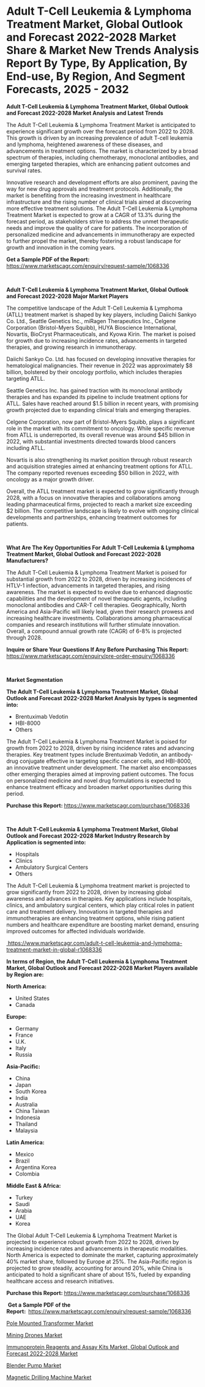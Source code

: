 <p><h1>Adult T-Cell Leukemia & Lymphoma Treatment Market, Global Outlook and Forecast 2022-2028 Market Share & Market New Trends Analysis Report By Type, By Application, By End-use, By Region, And Segment Forecasts, 2025 - 2032</h1></p><p><strong>Adult T-Cell Leukemia & Lymphoma Treatment Market, Global Outlook and Forecast 2022-2028 Market Analysis and Latest Trends</strong></p>
<p><p>The Adult T-Cell Leukemia & Lymphoma Treatment Market is anticipated to experience significant growth over the forecast period from 2022 to 2028. This growth is driven by an increasing prevalence of adult T-cell leukemia and lymphoma, heightened awareness of these diseases, and advancements in treatment options. The market is characterized by a broad spectrum of therapies, including chemotherapy, monoclonal antibodies, and emerging targeted therapies, which are enhancing patient outcomes and survival rates.</p><p>Innovative research and development efforts are also prominent, paving the way for new drug approvals and treatment protocols. Additionally, the market is benefiting from the increasing investment in healthcare infrastructure and the rising number of clinical trials aimed at discovering more effective treatment solutions. The Adult T-Cell Leukemia & Lymphoma Treatment Market is expected to grow at a CAGR of 13.3% during the forecast period, as stakeholders strive to address the unmet therapeutic needs and improve the quality of care for patients. The incorporation of personalized medicine and advancements in immunotherapy are expected to further propel the market, thereby fostering a robust landscape for growth and innovation in the coming years.</p></p>
<p><strong>Get a Sample PDF of the Report:&nbsp;</strong> <a href="https://www.marketscagr.com/enquiry/request-sample/1068336?utm_campaign=3208&utm_medium=2&utm_source=Github&utm_content=ia&utm_term=21032025&utm_id=adult-t-cell-leukemia-lymphoma-treatment-market-global-outlook-and-forecast-2022-2028">https://www.marketscagr.com/enquiry/request-sample/1068336</a></p>
<p>&nbsp;</p>
<p><strong>Adult T-Cell Leukemia & Lymphoma Treatment Market, Global Outlook and Forecast 2022-2028 Major Market Players</strong></p>
<p><p>The competitive landscape of the Adult T-Cell Leukemia & Lymphoma (ATLL) treatment market is shaped by key players, including Daiichi Sankyo Co. Ltd., Seattle Genetics Inc., miRagen Therapeutics Inc., Celgene Corporation (Bristol-Myers Squibb), HUYA Bioscience International, Novartis, BioCryst Pharmaceuticals, and Kyowa Kirin. The market is poised for growth due to increasing incidence rates, advancements in targeted therapies, and growing research in immunotherapy.</p><p>Daiichi Sankyo Co. Ltd. has focused on developing innovative therapies for hematological malignancies. Their revenue in 2022 was approximately $8 billion, bolstered by their oncology portfolio, which includes therapies targeting ATLL. </p><p>Seattle Genetics Inc. has gained traction with its monoclonal antibody therapies and has expanded its pipeline to include treatment options for ATLL. Sales have reached around $1.5 billion in recent years, with promising growth projected due to expanding clinical trials and emerging therapies.</p><p>Celgene Corporation, now part of Bristol-Myers Squibb, plays a significant role in the market with its commitment to oncology. While specific revenue from ATLL is underreported, its overall revenue was around $45 billion in 2022, with substantial investments directed towards blood cancers including ATLL.</p><p>Novartis is also strengthening its market position through robust research and acquisition strategies aimed at enhancing treatment options for ATLL. The company reported revenues exceeding $50 billion in 2022, with oncology as a major growth driver.</p><p>Overall, the ATLL treatment market is expected to grow significantly through 2028, with a focus on innovative therapies and collaborations among leading pharmaceutical firms, projected to reach a market size exceeding $2 billion. The competitive landscape is likely to evolve with ongoing clinical developments and partnerships, enhancing treatment outcomes for patients.</p></p>
<p>&nbsp;</p>
<p><strong>What Are The Key Opportunities For Adult T-Cell Leukemia & Lymphoma Treatment Market, Global Outlook and Forecast 2022-2028 Manufacturers?</strong></p>
<p><p>The Adult T-Cell Leukemia & Lymphoma Treatment Market is poised for substantial growth from 2022 to 2028, driven by increasing incidences of HTLV-1 infection, advancements in targeted therapies, and rising awareness. The market is expected to evolve due to enhanced diagnostic capabilities and the development of novel therapeutic agents, including monoclonal antibodies and CAR-T cell therapies. Geographically, North America and Asia-Pacific will likely lead, given their research prowess and increasing healthcare investments. Collaborations among pharmaceutical companies and research institutions will further stimulate innovation. Overall, a compound annual growth rate (CAGR) of 6-8% is projected through 2028.</p></p>
<p><strong>Inquire or Share Your Questions If Any Before Purchasing This Report:</strong> <a href="https://www.marketscagr.com/enquiry/pre-order-enquiry/1068336?utm_campaign=3208&utm_medium=2&utm_source=Github&utm_content=ia&utm_term=21032025&utm_id=adult-t-cell-leukemia-lymphoma-treatment-market-global-outlook-and-forecast-2022-2028">https://www.marketscagr.com/enquiry/pre-order-enquiry/1068336</a></p>
<p>&nbsp;</p>
<p><strong>Market Segmentation</strong></p>
<p><strong>The Adult T-Cell Leukemia & Lymphoma Treatment Market, Global Outlook and Forecast 2022-2028 Market Analysis by types is segmented into:</strong></p>
<p><ul><li>Brentuximab Vedotin</li><li>HBI-8000</li><li>Others</li></ul></p>
<p><p>The Adult T-Cell Leukemia & Lymphoma Treatment Market is poised for growth from 2022 to 2028, driven by rising incidence rates and advancing therapies. Key treatment types include Brentuximab Vedotin, an antibody-drug conjugate effective in targeting specific cancer cells, and HBI-8000, an innovative treatment under development. The market also encompasses other emerging therapies aimed at improving patient outcomes. The focus on personalized medicine and novel drug formulations is expected to enhance treatment efficacy and broaden market opportunities during this period.</p></p>
<p><strong>Purchase this Report:&nbsp;</strong><a href="https://www.marketscagr.com/purchase/1068336?utm_campaign=3208&utm_medium=2&utm_source=Github&utm_content=ia&utm_term=21032025&utm_id=adult-t-cell-leukemia-lymphoma-treatment-market-global-outlook-and-forecast-2022-2028">https://www.marketscagr.com/purchase/1068336</a></p>
<p>&nbsp;</p>
<p><strong>The Adult T-Cell Leukemia & Lymphoma Treatment Market, Global Outlook and Forecast 2022-2028 Market Industry Research by Application is segmented into:</strong></p>
<p><ul><li>Hospitals</li><li>Clinics</li><li>Ambulatory Surgical Centers</li><li>Others</li></ul></p>
<p><p>The Adult T-Cell Leukemia & Lymphoma treatment market is projected to grow significantly from 2022 to 2028, driven by increasing global awareness and advances in therapies. Key applications include hospitals, clinics, and ambulatory surgical centers, which play critical roles in patient care and treatment delivery. Innovations in targeted therapies and immunotherapies are enhancing treatment options, while rising patient numbers and healthcare expenditure are boosting market demand, ensuring improved outcomes for affected individuals worldwide.</p></p>
<p><a href="https://www.marketscagr.com/adult-t-cell-leukemia-and-lymphoma-treatment-market-in-global-r1068336?utm_campaign=3208&utm_medium=2&utm_source=Github&utm_content=ia&utm_term=21032025&utm_id=adult-t-cell-leukemia-lymphoma-treatment-market-global-outlook-and-forecast-2022-2028">&nbsp;https://www.marketscagr.com/adult-t-cell-leukemia-and-lymphoma-treatment-market-in-global-r1068336</a></p>
<p><strong>In terms of Region, the Adult T-Cell Leukemia & Lymphoma Treatment Market, Global Outlook and Forecast 2022-2028 Market Players available by Region are:</strong></p>
<p>
    <p> <strong> North America: </strong>
        <ul>
            <li>United States</li>
            <li>Canada</li>
        </ul>
        </p> 
    <p> <strong> Europe: </strong>
        <ul>
            <li>Germany</li>
            <li>France</li>
            <li>U.K.</li>
            <li>Italy</li>
            <li>Russia</li>
        </ul>
        </p> 
    <p> <strong> Asia-Pacific: </strong>
        <ul>
            <li>China</li>
            <li>Japan</li>
            <li>South Korea</li>
            <li>India</li>
            <li>Australia</li>
            <li>China Taiwan</li>
            <li>Indonesia</li>
            <li>Thailand</li>
            <li>Malaysia</li>
        </ul>
        </p> 
    <p> <strong> Latin America: </strong>
        <ul>
            <li>Mexico</li>
            <li>Brazil</li>
            <li>Argentina Korea</li>
            <li>Colombia</li>
        </ul>
        </p> 
    <p> <strong> Middle East & Africa: </strong>
        <ul>
            <li>Turkey</li>
            <li>Saudi</li>
            <li>Arabia</li>
            <li>UAE</li>
            <li>Korea</li>
        </ul>
    </p>
    </p>
<p><p>The Global Adult T-Cell Leukemia & Lymphoma Treatment Market is projected to experience robust growth from 2022 to 2028, driven by increasing incidence rates and advancements in therapeutic modalities. North America is expected to dominate the market, capturing approximately 40% market share, followed by Europe at 25%. The Asia-Pacific region is projected to grow steadily, accounting for around 20%, while China is anticipated to hold a significant share of about 15%, fueled by expanding healthcare access and research initiatives.</p></p>
<p><strong>Purchase this Report: </strong><a href="https://www.marketscagr.com/purchase/1068336?utm_campaign=3208&utm_medium=2&utm_source=Github&utm_content=ia&utm_term=21032025&utm_id=adult-t-cell-leukemia-lymphoma-treatment-market-global-outlook-and-forecast-2022-2028">https://www.marketscagr.com/purchase/1068336</a></p>
<p>&nbsp;<strong>Get a Sample PDF of the Report:&nbsp;&nbsp;</strong><a href="https://www.marketscagr.com/enquiry/request-sample/1068336?utm_campaign=3208&utm_medium=2&utm_source=Github&utm_content=ia&utm_term=21032025&utm_id=adult-t-cell-leukemia-lymphoma-treatment-market-global-outlook-and-forecast-2022-2028">https://www.marketscagr.com/enquiry/request-sample/1068336</a></p>
<p><strong></strong></p>
<p><p><a href="https://www.linkedin.com/pulse/pole-mounted-transformermarket-analysis-forecastinggrowth-fawhf?utm_campaign=3208&utm_medium=2&utm_source=Github&utm_content=ia&utm_term=21032025&utm_id=adult-t-cell-leukemia-lymphoma-treatment-market-global-outlook-and-forecast-2022-2028">Pole Mounted Transformer Market</a></p><p><a href="https://www.linkedin.com/pulse/mining-drones-market-consolidation-impact-structure-2025-2032-j4m0f?utm_campaign=3208&utm_medium=2&utm_source=Github&utm_content=ia&utm_term=21032025&utm_id=adult-t-cell-leukemia-lymphoma-treatment-market-global-outlook-and-forecast-2022-2028">Mining Drones Market</a></p><p><a href="https://github.com/barnickclara79/Market-Research-Report-List-1/blob/main/immunoprotein-reagents-and-assay-kits-market-global-outlook-and-forecast-2022-2028-market.md?utm_campaign=3208&utm_medium=2&utm_source=Github&utm_content=ia&utm_term=21032025&utm_id=adult-t-cell-leukemia-lymphoma-treatment-market-global-outlook-and-forecast-2022-2028">Immunoprotein Reagents and Assay Kits Market, Global Outlook and Forecast 2022-2028 Market</a></p><p><a href="https://www.linkedin.com/pulse/blender-pump-market-analysis-2025-2032-projected-intense-tosvf?utm_campaign=3208&utm_medium=2&utm_source=Github&utm_content=ia&utm_term=21032025&utm_id=adult-t-cell-leukemia-lymphoma-treatment-market-global-outlook-and-forecast-2022-2028">Blender Pump Market</a></p><p><a href="https://www.linkedin.com/pulse/magnetic-drilling-machine-industry-analysis-report-market-c8a8f?utm_campaign=3208&utm_medium=2&utm_source=Github&utm_content=ia&utm_term=21032025&utm_id=adult-t-cell-leukemia-lymphoma-treatment-market-global-outlook-and-forecast-2022-2028">Magnetic Drilling Machine Market</a></p></p>